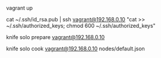 vagrant up

cat ~/.ssh/id_rsa.pub | ssh vagrant@192.168.0.10 "cat >> ~/.ssh/authorized_keys; chmod 600 ~/.ssh/authorized_keys"

knife solo prepare vagrant@192.168.0.10

knife solo cook vagrant@192.168.0.10 nodes/default.json
